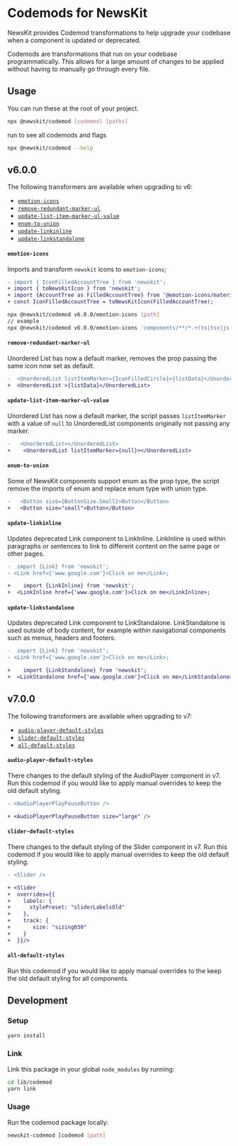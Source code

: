 # Codemods for NewsKit

NewsKit provides Codemod transformations to help upgrade your codebase when a component is updated or deprecated.

Codemods are transformations that run on your codebase programmatically. This allows for a large amount of changes to be applied without having to manually go through every file.

## Usage

You can run these at the root of your project.

```bash
npx @newskit/codemod [codemod] [paths]
```

run to see all codemods and flags

```bash
npx @newskit/codemod --help
```

## v6.0.0
The following transformers are available when upgrading to v6:

- [`emotion-icons`](#emotion-icons)
- [`remove-redundant-marker-ul`](#remove-redundant-marker-ul)
- [`update-list-item-marker-ul-value`](#update-list-item-marker-ul-value)
- [`enum-to-union`](#enum-to-union)
- [`update-linkinline`](#update-linkinline)
- [`update-linkstandalone`](#update-linkstandalone)


#### `emotion-icons`
Imports and transform `newskit` icons to `emotion-icons`;

```diff
- import { IconFilledAccountTree } from 'newskit';
+ import { toNewsKitIcon } from 'newskit';
+ import {AccountTree as FilledAccountTree} from '@emotion-icons/material/AccountTree';
+ const IconFilledAccountTree = toNewsKitIcon(FilledAccountTree);
```

```sh
npx @newskit/codemod v6.0.0/emotion-icons [path]
// example
npx @newskit/codemod v6.0.0/emotion-icons 'components/**/*.+(ts|tsx|js|jsx)'
```

#### `remove-redundant-marker-ul`

Unordered List has now a default marker, removes the prop passing the same icon now set as default.

```diff
-  <UnorderedList listItemMarker={IconFilledCircle}>{listData}</UnorderedList>
+  <UnorderedList >{listData}</UnorderedList>
```

#### `update-list-item-marker-ul-value`

Unordered List has now a default marker, the script passes `listItemMarker` with a value of `null` to UnorderedList components originally not passing any marker.

```diff
-   <UnorderedList></UnorderedList>
+    <UnorderedList listItemMarker={null}></UnorderedList>
```

#### `enum-to-union`

Some of NewsKit components support enum as the prop type, the script remove the imports of enum and replace enum type with union type.

```diff
-   <Button size={ButtonSize.Small}>Button</Button>
+   <Button size="small">Button</Button>
```

#### `update-linkinline`

Updates deprecated Link component to LinkInline.
LinkInline is used within paragraphs or sentences to link to different content on the same page or other pages.

```diff
-  import {Link} from 'newskit';
- <Link href={'www.google.com'}>Click on me</Link>;

+    import {LinkInline} from 'newskit';
+  <LinkInline href={'www.google.com'}>Click on me</LinkInline>;
```

#### `update-linkstandalone`

Updates deprecated Link component to LinkStandalone.
LinkStandalone is used outside of body content, for example within navigational components such as menus, headers and footers.

```diff
-  import {Link} from 'newskit';
- <Link href={'www.google.com'}>Click on me</Link>;

+    import {LinkStandalone} from 'newskit';
+  <LinkStandalone href={'www.google.com'}>Click on me</LinkStandalone>;
```

## v7.0.0
The following transformers are available when upgrading to v7:

- [`audio-player-default-styles`](#audio-player-default-styles)
- [`slider-default-styles`](#slider-default-styles)
- [`all-default-styles`](#all-default-styles)

#### `audio-player-default-styles`

There changes to the default styling of the AudioPlayer component in v7.
Run this codemod if you would like to apply manual overrides to keep the old default styling.

```diff
- <AudioPlayerPlayPauseButton />

+ <AudioPlayerPlayPauseButton size="large" />
```

#### `slider-default-styles`

There changes to the default styling of the Slider component in v7.
Run this codemod if you would like to apply manual overrides to keep the old default styling.

```diff
- <Slider />

+ <Slider
+  overrides={{
+    labels: {
+      stylePreset: "sliderLabelsOld"
+    },
+    track: {
+       size: "sizing030"
+    }
+  }}/>
```

#### `all-default-styles`

Run this codemod if you would like to apply manual overrides to the keep the old default styling for all components.

## Development

### Setup
```bash
yarn install
```

### Link
Link this package in your global `node_modules` by running:

```bash
cd lib/codemod
yarn link
```

### Usage
Run the codemod package locally:
```bash
newskit-codemod [codemod [path]
```
